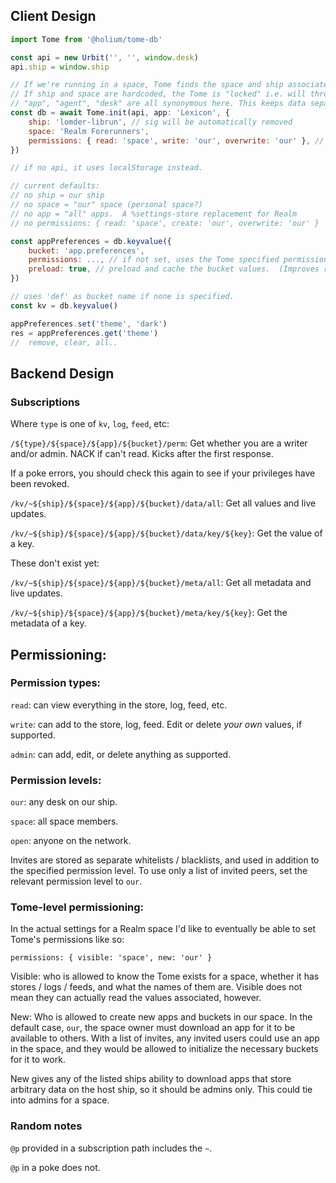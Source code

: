 ## Client Design

```js
import Tome from '@holium/tome-db'

const api = new Urbit('', '', window.desk)
api.ship = window.ship

// If we're running in a space, Tome finds the space and ship associated and sets those by default.
// If ship and space are hardcoded, the Tome is "locked" i.e. will throw an error if changed to outside the correct space. (maybe useful for DAO tools?)
// "app", "agent", "desk" are all synonymous here. This keeps data separate from other applications / desks.  If not set, it's a "free-for-all" a la Settings Store.
const db = await Tome.init(api, app: 'Lexicon', {
    ship: 'lomder-librun', // sig will be automatically removed
    space: 'Realm Forerunners',
    permissions: { read: 'space', write: 'our', overwrite: 'our' }, // this is just a default to use for subclasses.  It's not persisted in Urbit.
})

// if no api, it uses localStorage instead.

// current defaults:
// no ship = our ship
// no space = "our" space (personal space?)
// no app = "all" apps.  A %settings-store replacement for Realm
// no permissions: { read: 'space', create: 'our', overwrite: 'our' }

const appPreferences = db.keyvalue({
    bucket: 'app.preferences',
    permissions: ..., // if not set, uses the Tome specified permissions
    preload: true, // preload and cache the bucket values.  (Improves response time.)
})

// uses 'def' as bucket name if none is specified.
const kv = db.keyvalue()

appPreferences.set('theme', 'dark')
res = appPreferences.get('theme')
//  remove, clear, all..
```

## Backend Design

### Subscriptions

Where `type` is one of `kv`, `log`, `feed`, etc:

`/${type}/${space}/${app}/${bucket}/perm`: Get whether you are a writer and/or admin.
NACK if can't read. Kicks after the first response.

If a poke errors, you should check this again to see if your privileges have been revoked.

`/kv/~${ship}/${space}/${app}/${bucket}/data/all`: Get all values and live updates.

`/kv/~${ship}/${space}/${app}/${bucket}/data/key/${key}`: Get the value of a key.

These don't exist yet:

`/kv/~${ship}/${space}/${app}/${bucket}/meta/all`: Get all metadata and live updates.

`/kv/~${ship}/${space}/${app}/${bucket}/meta/key/${key}`: Get the metadata of a key.

## Permissioning:

### Permission types:

`read`: can view everything in the store, log, feed, etc.

`write`: can add to the store, log, feed. Edit or delete _your own_ values, if supported.

`admin`: can add, edit, or delete anything as supported.

### Permission levels:

`our`: any desk on our ship.

`space`: all space members.

`open`: anyone on the network.

Invites are stored as separate whitelists / blacklists, and used in addition to the specified permission level.
To use only a list of invited peers, set the relevant permission level to `our`.

### Tome-level permissioning:

In the actual settings for a Realm space I'd like to eventually be able to set Tome's permissions like so:

`permissions: { visible: 'space', new: 'our' }`

Visible: who is allowed to know the Tome exists for a space, whether it has stores / logs / feeds, and what the names of them are. Visible does not mean they can actually read the values associated, however.

New: Who is allowed to create new apps and buckets in our space. In the default case, `our`, the space owner must download an app for it to be available to others. With a list of invites, any invited users could use an app in the space, and they would be allowed to initialize the necessary buckets for it to work.

New gives any of the listed ships ability to download apps that store arbitrary data on the host ship, so it should be admins only. This could tie into admins for a space.


### Random notes

`@p` provided in a subscription path includes the `~`.

`@p` in a poke does not.